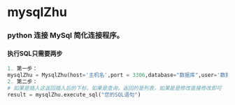 # mysqlZhu
### python 连接 MySql 简化连接程序。 
#### 执行SQL只需要两步 
```python
1. 第一步：
mysqlZhu = MysqlZhu(host='主机名',port = 3306,database="数据库",user='数据库用户名',password='数据库密码',charset='utf8') 
2. 第二步：
# 如果是插入这返回插入后的下标，如果是查询，返回的是列表，如果是是修改直接修改即可
result = mysqlZhu.execute_sql("您的SQL语句")
```
